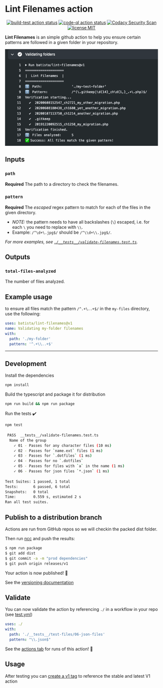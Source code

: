 # Lint Filenames action

<p align="center">
  <a href="https://github.com/batista/lint-filenames/actions?query=workflow%3Abuild-test+branch%3Amaster"><img alt="build-test action status" src="https://github.com/batista/lint-filenames/workflows/build-test/badge.svg?branch=master"></a>
  <a href="https://github.com/batista/lint-filenames/actions?query=workflow%3ACodeQL+branch%3Amaster"><img alt="code-ql action status" src="https://github.com/batista/lint-filenames/workflows/CodeQL/badge.svg?branch=master"></a>
  <a href="https://github.com/batista/lint-filenames/actions/workflows/codacy-analysis.yml"><img alt="Codacy Security Scan" src="https://github.com/batista/lint-filenames/actions/workflows/codacy-analysis.yml/badge.svg?branch=master"></a>
  <a href="https://github.com/batista/lint-filenames/blob/main/LICENSE"><img alt="license MIT" src="https://img.shields.io/github/license/batista/lint-filenames"></a>
</p>

**Lint Filenames** is an simple github action to help you ensure certain patterns
are followed in a given folder in your repository.

![Sample Report](./assets/sample-report.png)

## Inputs

### `path`

**Required** The path to a directory to check the filenames.

### `pattern`

**Required** The _escaped_ regex pattern to match for each of the files in the given directory.

  - _NOTE:_ the pattern needs to have all backslashes (`\`) escaped, i.e. for each `\` you need
  to replace with `\\`.
  - Example: `/^\d+\.jpg$/` should be `/^\\d+\\.jpg$/`.

_For more examples, see [`./__tests__/validate-filenames.test.ts`](./__tests__/validate-filenames.test.ts)._

## Outputs

### `total-files-analyzed`

The number of files analyzed.

## Example usage

to ensure all files match the pattern `/^.+\..+$/` in the `my-files` directory, use the following:

```yml
uses: batista/lint-filenames@v1
name: Validating my-folder filenames
with:
  path: './my-folder'
  pattern: '^.+\\..+$'
```

---

## Development

Install the dependencies

```bash
npm install
```

Build the typescript and package it for distribution

```bash
npm run build && npm run package
```

Run the tests :heavy_check_mark:

```bash
npm test

 PASS  __tests__/validate-filenames.test.ts
  Name of the group
    ✓ 01 - Passes for any character files (10 ms)
    ✓ 02 - Passes for `name.ext` files (1 ms)
    ✓ 03 - Passes for `.dotfiles` (1 ms)
    ✓ 04 - Passes for no `.dotfiles`
    ✓ 05 - Passes for files with `a` in the name (1 ms)
    ✓ 06 - Passes for json files `*.json` (1 ms)

Test Suites: 1 passed, 1 total
Tests:       6 passed, 6 total
Snapshots:   0 total
Time:        0.559 s, estimated 2 s
Ran all test suites.

```

## Publish to a distribution branch

Actions are run from GitHub repos so we will checkin the packed dist folder.

Then run [ncc](https://github.com/zeit/ncc) and push the results:

```bash
$ npm run package
$ git add dist
$ git commit -a -m "prod dependencies"
$ git push origin releases/v1
```

Your action is now published! :rocket:

See the [versioning documentation](https://github.com/actions/toolkit/blob/master/docs/action-versioning.md)

## Validate

You can now validate the action by referencing `./` in a workflow in your repo (see [test.yml](.github/workflows/test.yml))

```yaml
uses: ./
with:
  path: './__tests__/test-files/06-json-files'
  pattern: "\\.json$"
```

See the [actions tab](https://github.com/batista/lint-filenames/actions) for runs of this action! :rocket:

## Usage

After testing you can [create a v1 tag](https://github.com/actions/toolkit/blob/master/docs/action-versioning.md) to reference the stable and latest V1 action
